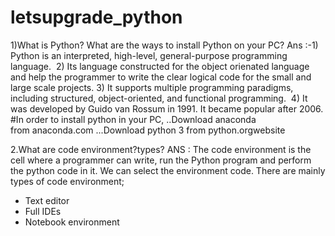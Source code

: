 # letsupgrade_python
1)What is Python? What are the ways to install Python on your PC?
Ans :-1) Python is an interpreted, high-level, general-purpose programming language. 
2) Its language constructed for the object orienated language and help the programmer to write the clear logical code for the small and large scale projects.
3) It supports multiple programming paradigms, including structured, object-oriented, and functional programming. 
4) It was developed by Guido van Rossum in 1991. It became popular after 2006.
#In order to install python in your PC,
..Download anaconda from anaconda.com
...Download python 3 from python.orgwebsite

2.What are code environment?types?
ANS : The code environment is the cell where a programmer can write, run the Python program and perform the python code in it.
We can select the environment code.
There are mainly types of code environment;
* Text editor
* Full IDEs
* Notebook environment
